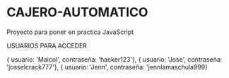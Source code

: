 # CAJERO-AUTOMATICO
Proyecto para poner en practica JavaScript

USUARIOS PARA ACCEDER

{ usuario: 'Maicol', contraseña: 'hacker123'},
{ usuario: 'Jose', contraseña: 'josselcrack777'},
{ usuario: 'Jenn', contraseña: 'jennlamaschula999}
